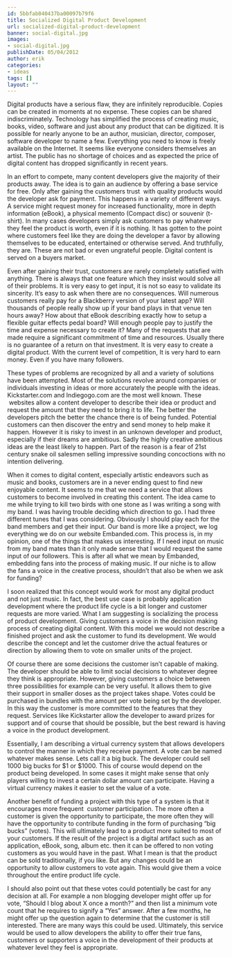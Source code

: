 ```yaml
---
id: 5bbfab040437ba00097b79f6
title: Socialized Digital Product Development
url: socialized-digital-product-development
banner: social-digital.jpg
images:
- social-digital.jpg
publishDate: 05/04/2012
author: erik
categories:
- ideas
tags: []
layout: ""
---
```

Digital products have a serious flaw, they are infinitely reproducible. Copies can be created in moments at no expense. These copies can be shared indiscriminately. Technology has simplified the process of creating music, books, video, software and just about any product that can be digitized. It is possible for nearly anyone to be an author, musician, director, composer, software developer to name a few. Everything you need to know is freely available on the Internet. It seems like everyone considers themselves an artist. The public has no shortage of choices and as expected the price of digital content has dropped significantly in recent years.

In an effort to compete, many content developers give the majority of their products away. The idea is to gain an audience by offering a base service for free. Only after gaining the customers trust  with quality products would the developer ask for payment. This happens in a variety of different ways. A service might request money for increased functionality, more in depth information (eBook), a physical memento (Compact disc) or souvenir (t-shirt). In many cases developers simply ask customers to pay whatever they feel the product is worth, even if it is nothing. It has gotten to the point where customers feel like they are doing the developer a favor by allowing themselves to be educated, entertained or otherwise served. And truthfully, they are. These are not bad or even ungrateful people. Digital content is served on a buyers market.

Even after gaining their trust, customers are rarely completely satisfied with anything. There is always that one feature which they insist would solve all of their problems. It is very easy to get input, it is not so easy to validate its sincerity. It’s easy to ask when there are no consequences. Will numerous customers really pay for a Blackberry version of your latest app? Will thousands of people really show up if your band plays in that venue ten hours away? How about that eBook describing exactly how to setup a flexible guitar effects pedal board? Will enough people pay to justify the time and expense necessary to create it? Many of the requests that are made require a significant commitment of time and resources. Usually there is no guarantee of a return on that investment. It is very easy to create a digital product. With the current level of competition, It is very hard to earn money. Even if you have many followers.

These types of problems are recognized by all and a variety of solutions have been attempted. Most of the solutions revolve around companies or individuals investing in ideas or more accurately the people with the ideas. Kickstarter.com and Indiegogo.com are the most well known. These  websites allow a content developer to describe their idea or product and request the amount that they need to bring it to life. The better the developers pitch the better the chance there is of being funded. Potential customers can then discover the entry and send money to help make it happen. However it is risky to invest in an unknown developer and product, especially if their dreams are ambitious. Sadly the highly creative ambitious ideas are the least likely to happen. Part of the reason is a fear of 21st century snake oil salesmen selling impressive sounding concoctions with no intention delivering.

When it comes to digital content, especially artistic endeavors such as music and books, customers are in a never ending quest to find new enjoyable content. It seems to me that we need a service that allows customers to become involved in creating this content. The idea came to me while trying to kill two birds with one stone as I was writing a song with my band. I was having trouble deciding which direction to go. I had three different tunes that I was considering. Obviously I should play each for the band members and get their input. Our band is more like a project, we log everything we do on our website Embanded.com. This process is, in my opinion, one of the things that makes us interesting. If I need input on music from my band mates than it only made sense that I would request the same input of our followers. This is after all what we mean by Embanded, embedding fans into the process of making music. If our niche is to allow the fans a voice in the creative process, shouldn’t that also be when we ask for funding?

I soon realized that this concept would work for most any digital product and not just music. In fact, the best use case is probably application development where the product life cycle is a bit longer and customer requests are more varied. What I am suggesting is socializing the process of product development. Giving customers a voice in the decision making process of creating digital content. With this model we would not describe a finished project and ask the customer to fund its development. We would describe the concept and let the customer drive the actual features or direction by allowing them to vote on smaller units of the project.

Of course there are some decisions the customer isn’t capable of making. The developer should be able to limit social decisions to whatever degree they think is appropriate. However, giving customers a choice between three possibilities for example can be very useful. It allows them to give their support in smaller doses as the project takes shape. Votes could be purchased in bundles with the amount per vote being set by the developer. In this way the customer is more committed to the features that they request. Services like Kickstarter allow the developer to award prizes for support and of course that should be possible, but the best reward is having a voice in the product development.

Essentially, I am describing a virtual currency system that allows developers to control the manner in which they receive payment. A vote can be named whatever makes sense. Lets call it a big buck. The developer could sell 1000 big bucks for $1 or $1000. This of course would depend on the product being developed. In some cases it might make sense that only players willing to invest a certain dollar amount can participate. Having a virtual currency makes it easier to set the value of a vote.

Another benefit of funding a project with this type of a system is that it encourages more frequent  customer participation. The more often a customer is given the opportunity to participate, the more often they will have the opportunity to contribute funding in the form of purchasing “big bucks” (votes). This will ultimately lead to a product more suited to most of your customers. If the result of the project is a digital artifact such as an application, eBook, song, album etc. then it can be offered to non voting customers as you would have in the past. What I mean is that the product can be sold traditionally, if you like. But any changes could be an opportunity to allow customers to vote again. This would give them a voice throughout the entire product life cycle.

I should also point out that these votes could potentially be cast for any decision at all. For example a non blogging developer might offer up for vote, “Should I blog about X once a month?” and then list a minimum vote count that he requires to signify a “Yes” answer. After a few months, he might offer up the question again to determine that the customer is still interested. There are many ways this could be used. Ultimately, this service would be used to allow developers the ability to offer their true fans, customers or supporters a voice in the development of their products at whatever level they feel is appropriate.